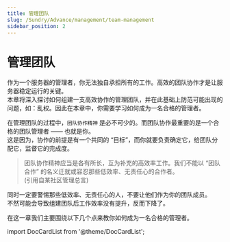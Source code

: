 ```yaml
---
title: 管理团队
slug: /Sundry/Advance/management/team-management
sidebar_position: 2
---
```


# 管理团队

作为一个服务器的管理者，你无法独自承担所有的工作。高效的团队协作才是让服务器稳定运行的关键。  
本章将深入探讨如何组建一支高效协作的管理团队，并在此基础上防范可能出现的问题，如：乱权。因此在本章中，你需要学习如何成为一名合格的管理者。

在管理团队的过程中，`团队协作精神` 是必不可少的。而团队协作最重要的是一个合格的团队管理者 —— 也就是你。  
这是因为，协作的前提是有一个共同的 “目标”，而你就要负责确定它，给团队分配它，监督它的完成度。

> 团队协作精神应当是各有所长，互为补充的高效率工作。我们不能以 “团队合作” 的名义迁就或容忍那些低效率、无责任心的合作者。  
> (引用自某社区管理总言)

同时一定要警惕那些低效率、无责任心的人，不要让他们作为你的团队成员。  
不然可能会导致组建团队后工作效率没有提升，反而下降了。

在这一章我们主要围绕以下几个点来教你如何成为一名合格的管理者。

import DocCardList from '@theme/DocCardList';

<DocCardList />



